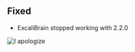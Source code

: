 ## Fixed
- ExcaliBrain stopped working with 2.2.0

![I apologize](https://github.com/zsviczian/obsidian-excalidraw-plugin/assets/14358394/3b05aa28-788d-4329-9721-798ad58a6ca2)
